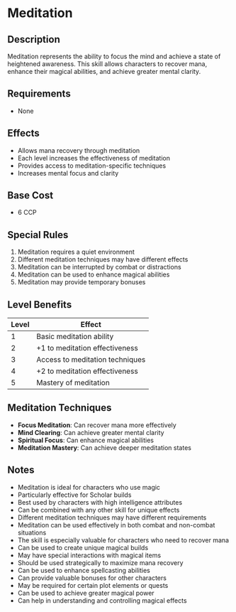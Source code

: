 # Meditation

## Description
Meditation represents the ability to focus the mind and achieve a state of heightened awareness. This skill allows characters to recover mana, enhance their magical abilities, and achieve greater mental clarity.

## Requirements
- None

## Effects
- Allows mana recovery through meditation
- Each level increases the effectiveness of meditation
- Provides access to meditation-specific techniques
- Increases mental focus and clarity

## Base Cost
- 6 CCP

## Special Rules
1. Meditation requires a quiet environment
2. Different meditation techniques may have different effects
3. Meditation can be interrupted by combat or distractions
4. Meditation can be used to enhance magical abilities
5. Meditation may provide temporary bonuses

## Level Benefits
| Level | Effect |
|-------|--------|
| 1 | Basic meditation ability |
| 2 | +1 to meditation effectiveness |
| 3 | Access to meditation techniques |
| 4 | +2 to meditation effectiveness |
| 5 | Mastery of meditation |

## Meditation Techniques
- **Focus Meditation**: Can recover mana more effectively
- **Mind Clearing**: Can achieve greater mental clarity
- **Spiritual Focus**: Can enhance magical abilities
- **Meditation Mastery**: Can achieve deeper meditation states

## Notes
- Meditation is ideal for characters who use magic
- Particularly effective for Scholar builds
- Best used by characters with high intelligence attributes
- Can be combined with any other skill for unique effects
- Different meditation techniques may have different requirements
- Meditation can be used effectively in both combat and non-combat situations
- The skill is especially valuable for characters who need to recover mana
- Can be used to create unique magical builds
- May have special interactions with magical items
- Should be used strategically to maximize mana recovery
- Can be used to enhance spellcasting abilities
- Can provide valuable bonuses for other characters
- May be required for certain plot elements or quests
- Can be used to achieve greater magical power
- Can help in understanding and controlling magical effects 